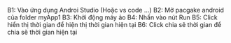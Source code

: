 B1: Vào ứng dụng Androi Studio (Hoặc vs code ...)
B2: Mở pacgake android của folder myApp1
B3: Khởi động máy ảo 
B4: Nhấn vào nút Run 
B5: Click hiển thị thời gian để hiện thị thời gian hiện tại
B6: Click chia sẽ thời gian để chia sẽ thời gian hiện tại
